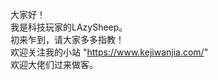 大家好！
<Br/>我是科技玩家的LAzySheep。
<Br/>初来乍到，请大家多多指教！
<Br/>欢迎关注我的小站 "https://www.kejiwanjia.com/"
<Br/>欢迎大佬们过来做客。
